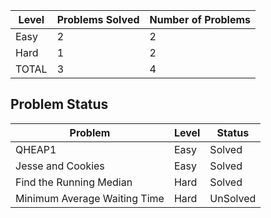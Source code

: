|Level|Problems Solved|Number of Problems|
|-----|---------------|------------------|
|Easy|2|2|
|Hard|1|2|
|TOTAL|3|4|

Problem Status
---
|Problem|Level|Status|
|-------|-----|------|
|QHEAP1|Easy|Solved|
|Jesse and Cookies|Easy|Solved|
|Find the Running Median|Hard|Solved|
|Minimum Average Waiting Time|Hard|UnSolved|
